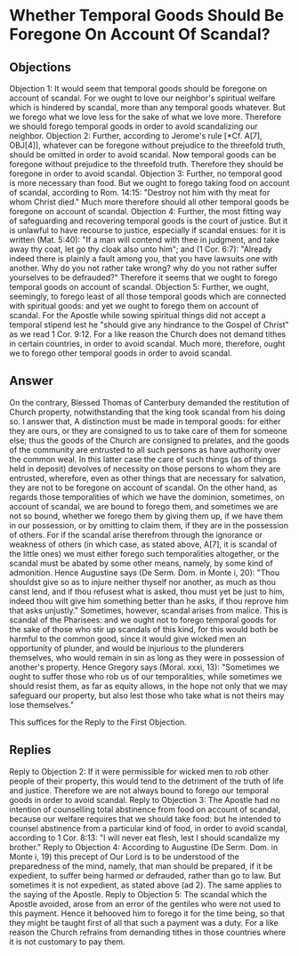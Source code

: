 # Whether Temporal Goods Should Be Foregone On Account Of Scandal?
## Objections
Objection 1: It would seem that temporal goods should be foregone on account of scandal. For we ought to love our neighbor's spiritual welfare which is hindered by scandal, more than any temporal goods whatever. But we forego what we love less for the sake of what we love more. Therefore we should forego temporal goods in order to avoid scandalizing our neighbor.
Objection 2: Further, according to Jerome's rule [*Cf. A[7], OBJ[4]], whatever can be foregone without prejudice to the threefold truth, should be omitted in order to avoid scandal. Now temporal goods can be foregone without prejudice to the threefold truth. Therefore they should be foregone in order to avoid scandal.
Objection 3: Further, no temporal good is more necessary than food. But we ought to forego taking food on account of scandal, according to Rom. 14:15: "Destroy not him with thy meat for whom Christ died." Much more therefore should all other temporal goods be foregone on account of scandal.
Objection 4: Further, the most fitting way of safeguarding and recovering temporal goods is the court of justice. But it is unlawful to have recourse to justice, especially if scandal ensues: for it is written (Mat. 5:40): "If a man will contend with thee in judgment, and take away thy coat, let go thy cloak also unto him"; and (1 Cor. 6:7): "Already indeed there is plainly a fault among you, that you have lawsuits one with another. Why do you not rather take wrong? why do you not rather suffer yourselves to be defrauded?" Therefore it seems that we ought to forego temporal goods on account of scandal.
Objection 5: Further, we ought, seemingly, to forego least of all those temporal goods which are connected with spiritual goods: and yet we ought to forego them on account of scandal. For the Apostle while sowing spiritual things did not accept a temporal stipend lest he "should give any hindrance to the Gospel of Christ" as we read 1 Cor. 9:12. For a like reason the Church does not demand tithes in certain countries, in order to avoid scandal. Much more, therefore, ought we to forego other temporal goods in order to avoid scandal.
## Answer
On the contrary, Blessed Thomas of Canterbury demanded the restitution of Church property, notwithstanding that the king took scandal from his doing so.
I answer that, A distinction must be made in temporal goods: for either they are ours, or they are consigned to us to take care of them for someone else; thus the goods of the Church are consigned to prelates, and the goods of the community are entrusted to all such persons as have authority over the common weal. In this latter case the care of such things (as of things held in deposit) devolves of necessity on those persons to whom they are entrusted, wherefore, even as other things that are necessary for salvation, they are not to be foregone on account of scandal. On the other hand, as regards those temporalities of which we have the dominion, sometimes, on account of scandal, we are bound to forego them, and sometimes we are not so bound, whether we forego them by giving them up, if we have them in our possession, or by omitting to claim them, if they are in the possession of others. For if the scandal arise therefrom through the ignorance or weakness of others (in which case, as stated above, A[7], it is scandal of the little ones) we must either forego such temporalities altogether, or the scandal must be abated by some other means, namely, by some kind of admonition. Hence Augustine says (De Serm. Dom. in Monte i, 20): "Thou shouldst give so as to injure neither thyself nor another, as much as thou canst lend, and if thou refusest what is asked, thou must yet be just to him, indeed thou wilt give him something better than he asks, if thou reprove him that asks unjustly." Sometimes, however, scandal arises from malice. This is scandal of the Pharisees: and we ought not to forego temporal goods for the sake of those who stir up scandals of this kind, for this would both be harmful to the common good, since it would give wicked men an opportunity of plunder, and would be injurious to the plunderers themselves, who would remain in sin as long as they were in possession of another's property. Hence Gregory says (Moral. xxxi, 13): "Sometimes we ought to suffer those who rob us of our temporalities, while sometimes we should resist them, as far as equity allows, in the hope not only that we may safeguard our property, but also lest those who take what is not theirs may lose themselves."

This suffices for the Reply to the First Objection.
## Replies
Reply to Objection 2: If it were permissible for wicked men to rob other people of their property, this would tend to the detriment of the truth of life and justice. Therefore we are not always bound to forego our temporal goods in order to avoid scandal.
Reply to Objection 3: The Apostle had no intention of counselling total abstinence from food on account of scandal, because our welfare requires that we should take food: but he intended to counsel abstinence from a particular kind of food, in order to avoid scandal, according to 1 Cor. 8:13: "I will never eat flesh, lest I should scandalize my brother."
Reply to Objection 4: According to Augustine (De Serm. Dom. in Monte i, 19) this precept of Our Lord is to be understood of the preparedness of the mind, namely, that man should be prepared, if it be expedient, to suffer being harmed or defrauded, rather than go to law. But sometimes it is not expedient, as stated above (ad 2). The same applies to the saying of the Apostle.
Reply to Objection 5: The scandal which the Apostle avoided, arose from an error of the gentiles who were not used to this payment. Hence it behooved him to forego it for the time being, so that they might be taught first of all that such a payment was a duty. For a like reason the Church refrains from demanding tithes in those countries where it is not customary to pay them.